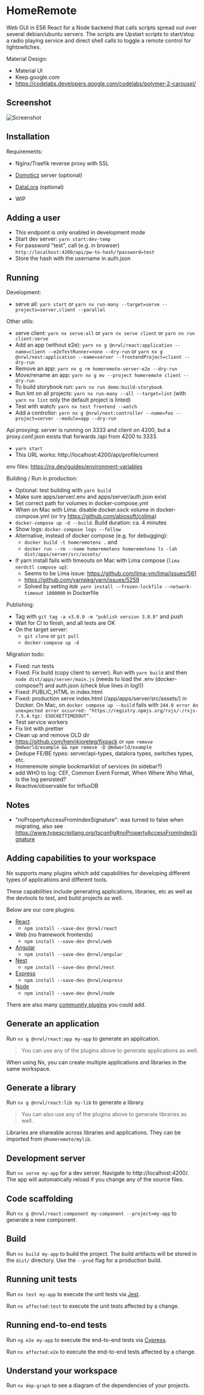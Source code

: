# HomeRemote

Web GUI in ES6 React for a Node backend that calls scripts spread out over several debian/ubuntu servers. The scripts 
are Upstart scripts to start/stop a radio playing service and direct shell calls to toggle a remote control for lightswitches.

Material Design:

* Material UI
* Keep.google.com
* https://codelabs.developers.google.com/codelabs/polymer-2-carousel/

## Screenshot

![Screenshot](screenshot.png)

## Installation

Requirements:

- Nginx/Traefik reverse proxy with SSL
- [Domoticz](https://www.domoticz.com/) server (optional)
- [DataLora](https://github.com/mdvanes/datalora) (optional)

- WIP

## Adding a user

- This endpoint is only enabled in development mode
- Start dev server: `yarn start:dev-temp`
- For password "test", call (e.g. in browser) `http://localhost:4200/api/pw-to-hash/?password=test`
- Store the hash with the username in auth.json

## Running

Development:

- serve all: `yarn start` or `yarn nx run-many --target=serve --projects=server,client --parallel`

Other utils:

- serve client: `yarn nx serve:all` or `yarn nx serve client` or `yarn nx run client:serve`
- Add an app (without e2e): `yarn nx g @nrwl/react:application --name=client --e2eTestRunner=none --dry-run` or `yarn nx g @nrwl/nest:application --name=server --frontendProject=client --dry-run`
- Remove an app: `yarn nx g rm homeremote-server-e2e --dry-run` 
- Move/rename an app: `yarn nx g mv --project homeremote client --dry-run`
- To build storybook run: `yarn nx run demo:build-storybook`
- Run lint on all projects: `yarn nx run-many --all --target=lint` (with `yarn nx lint` only the default project is linted)
- Test with watch: `yarn nx test frontend --watch`
- Add a controllor: `yarn nx g @nrwl/nest:controller --name=foo --project=server --module=app --dry-run`

Api proxying: server is running on 3333 and client on 4200, but a proxy.conf.json exists that forwards /api from 4200 to 3333. 
- `yarn start`
- This URL works: http://localhost:4200/api/profile/current

env files: https://nx.dev/guides/environment-variables

Building / Run in production:

- Optional: test building with `yarn build`
- Make sure apps/server/.env and apps/server/auth.json exist
- Set correct path for volumes in docker-compose.yml
- When on Mac with Lima: disable docker.sock volume in docker-compose.yml (or try https://github.com/abiosoft/colima)
- `docker-compose up -d --build`. Build duration: ca. 4 minutes
- Show logs: `docker-compose logs --follow`
- Alternative, instead of docker compose (e.g. for debugging): 
  - `docker build -t homeremotenx .` and
  - `docker run --rm --name homeremotenx homeremotenx ls -lah dist/apps/server/src/assets/`
- If yarn install fails with timeouts on Mac with Lima compose (`lima nerdctl compose up`):
  - Seems to be Lima issue: https://github.com/lima-vm/lima/issues/561
  - https://github.com/yarnpkg/yarn/issues/5259
  - Solved by setting `RUN yarn install --frozen-lockfile --network-timeout 1000000` in Dockerfile

Publishing:

- Tag with `git tag -a v3.0.0 -m "publish version 3.0.0"` and push
- Wait for CI to finish, and all tests are OK
- On the target server:
  - `git clone` or `git pull`
  - `docker-compose up -d`

Migration todo:

- Fixed: run tests
- Fixed: Fix build (copy client to server). Run with `yarn build` and then `node dist/apps/server/main.js` (needs to load the .env (docker-compose?) and auth.json (check blue lines in log!))
- Fixed: PUBLIC_HTML in index.html
- Fixed: production serve index.html (/app/apps/server/src/assets/) in Docker. On Mac, on `docker compose up --build` fails with `244.0 error An unexpected error occurred: "https://registry.npmjs.org/rxjs/-/rxjs-7.5.4.tgz: ESOCKETTIMEDOUT".`
- Test service workers
- Fix lint with prettier
- Clean up and remove OLD dir
- https://github.com/henrikjoreteg/fixpack or `npm remove @mdworld/example && npm remove -D @mdworld/example`
- Dedupe FE/BE types: server/api-types, datalora types, switches types, etc.
- Homeremote simple bookmarklist of services (in sidebar?)
- add WHO to log: CEF, Common Event Format, When Where Who What, Is the log persisted? 
- Reactive/observable for InfluxDB

## Notes

-  "noPropertyAccessFromIndexSignature": was turned to false when migrating, also see https://www.typescriptlang.org/tsconfig#noPropertyAccessFromIndexSignature


## Adding capabilities to your workspace

Nx supports many plugins which add capabilities for developing different types of applications and different tools.

These capabilities include generating applications, libraries, etc as well as the devtools to test, and build projects as well.

Below are our core plugins:

- [React](https://reactjs.org)
  - `npm install --save-dev @nrwl/react`
- Web (no framework frontends)
  - `npm install --save-dev @nrwl/web`
- [Angular](https://angular.io)
  - `npm install --save-dev @nrwl/angular`
- [Nest](https://nestjs.com)
  - `npm install --save-dev @nrwl/nest`
- [Express](https://expressjs.com)
  - `npm install --save-dev @nrwl/express`
- [Node](https://nodejs.org)
  - `npm install --save-dev @nrwl/node`

There are also many [community plugins](https://nx.dev/community) you could add.

## Generate an application

Run `nx g @nrwl/react:app my-app` to generate an application.

> You can use any of the plugins above to generate applications as well.

When using Nx, you can create multiple applications and libraries in the same workspace.

## Generate a library

Run `nx g @nrwl/react:lib my-lib` to generate a library.

> You can also use any of the plugins above to generate libraries as well.

Libraries are shareable across libraries and applications. They can be imported from `@homeremote/mylib`.

## Development server

Run `nx serve my-app` for a dev server. Navigate to http://localhost:4200/. The app will automatically reload if you change any of the source files.

## Code scaffolding

Run `nx g @nrwl/react:component my-component --project=my-app` to generate a new component.

## Build

Run `nx build my-app` to build the project. The build artifacts will be stored in the `dist/` directory. Use the `--prod` flag for a production build.

## Running unit tests

Run `nx test my-app` to execute the unit tests via [Jest](https://jestjs.io).

Run `nx affected:test` to execute the unit tests affected by a change.

## Running end-to-end tests

Run `ng e2e my-app` to execute the end-to-end tests via [Cypress](https://www.cypress.io).

Run `nx affected:e2e` to execute the end-to-end tests affected by a change.

## Understand your workspace

Run `nx dep-graph` to see a diagram of the dependencies of your projects.
